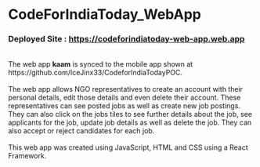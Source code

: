 # CodeForIndiaToday_WebApp

### Deployed Site :  https://codeforindiatoday-web-app.web.app
<br>
The web app <b>kaam</b> is synced to the mobile app shown at https://github.com/IceJinx33/CodeforIndiaTodayPOC. 
<br>
<br>
The web app allows NGO representatives to create an account with their personal details, edit those details and even delete their account. These representatives can see posted jobs as well as create new job postings. They can also click on the jobs tiles to see further details about the job, see applicants for the job, update job details as well as delete the job. They can also accept or reject candidates for each job.
<br>
<br>
This web app was created using JavaScript, HTML and CSS using a React Framework.
